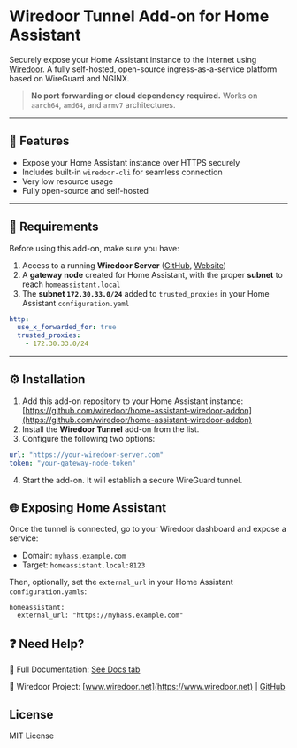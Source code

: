 # Wiredoor Tunnel Add-on for Home Assistant

Securely expose your Home Assistant instance to the internet using [Wiredoor](https://github.com/wiredoor/wiredoor). A fully self-hosted, open-source ingress-as-a-service platform based on WireGuard and NGINX.

> **No port forwarding or cloud dependency required.**
> Works on `aarch64`, `amd64`, and `armv7` architectures.

---

## 🚀 Features

- Expose your Home Assistant instance over HTTPS securely
- Includes built-in `wiredoor-cli` for seamless connection
- Very low resource usage
- Fully open-source and self-hosted

---

## 🔧 Requirements

Before using this add-on, make sure you have:

1. Access to a running **Wiredoor Server** ([GitHub](https://github.com/wiredoor/wiredoor), [Website](https://www.wiredoor.net))
2. A **gateway node** created for Home Assistant, with the proper **subnet** to reach `homeassistant.local`
3. The **subnet `172.30.33.0/24`** added to `trusted_proxies` in your Home Assistant `configuration.yaml`

```yaml
http:
  use_x_forwarded_for: true
  trusted_proxies:
    - 172.30.33.0/24
```

---

## ⚙️ Installation

1. Add this add-on repository to your Home Assistant instance: [https://github.com/wiredoor/home-assistant-wiredoor-addon](https://github.com/wiredoor/home-assistant-wiredoor-addon)
2. Install the **Wiredoor Tunnel** add-on from the list.
3. Configure the following two options:

```yaml
url: "https://your-wiredoor-server.com"
token: "your-gateway-node-token"
```

4. Start the add-on. It will establish a secure WireGuard tunnel.

## 🌐 Exposing Home Assistant

Once the tunnel is connected, go to your Wiredoor dashboard and expose a service:

- Domain: `myhass.example.com`
- Target: `homeassistant.local:8123`

Then, optionally, set the `external_url` in your Home Assistant `configuration.yamls`:

```ymal
homeassistant:
  external_url: "https://myhass.example.com"
```

## ❓ Need Help?

📖 Full Documentation: [See Docs tab](https://github.com/wiredoor/home-assistant-wiredoor-addon/blob/main/wiredoor/DOCS.md)

🔗 Wiredoor Project: [www.wiredoor.net](https://www.wiredoor.net) | [GitHub](https://github.com/wiredoor/wiredoor)

## License

MIT License
